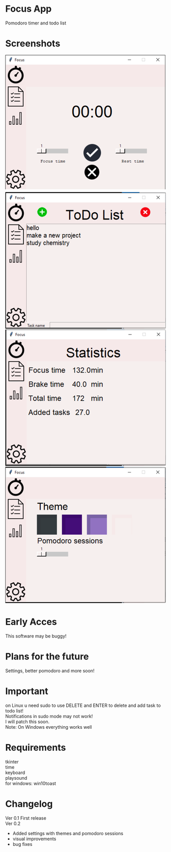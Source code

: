 # Focus App
Pomodoro timer and todo list

# Screenshots
![](s1.png)
<br>
![](s2.png)
<br>
![](s3.png)
<br>
![](s4.png)

# Early Acces
This software may be buggy!

# Plans for the future
Settings, better pomodoro and more soon!

# Important 
on Linux u need sudo to use DELETE and ENTER to delete and add task to todo list!
<br>
Notifications in sudo mode may not work!
<br>
I will patch this soon.
<br>
Note: On Windows everything works well

# Requirements
tkinter
<br>
time
<br>
keyboard
<br>
playsound
<br>
for windows: win10toast
<br>

# Changelog
Ver 0.1
First release
<br>
Ver 0.2 
<br>
- Added settings with themes and pomodoro sessions
- visual improvements
- bug fixes

